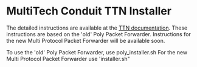 # MultiTech Conduit TTN Installer

The detailed instructions are available at the [TTN documentation](https://www.thethingsnetwork.org/docs/current/multitech/).
These instructions are based on the 'old' Poly Packet Forwarder. Instructions for the new Multi Protocol Packet Forwarder will be available soon.

To use the 'old' Poly Packet Forwarder, use poly_installer.sh
For the new Multi Protocol Packet Forwarder use 'installer.sh"
